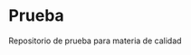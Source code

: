 # Prueba
Repositorio de prueba para materia de calidad
<?php
echo "este es un ejemplo arely";
phpInfo();
?>
